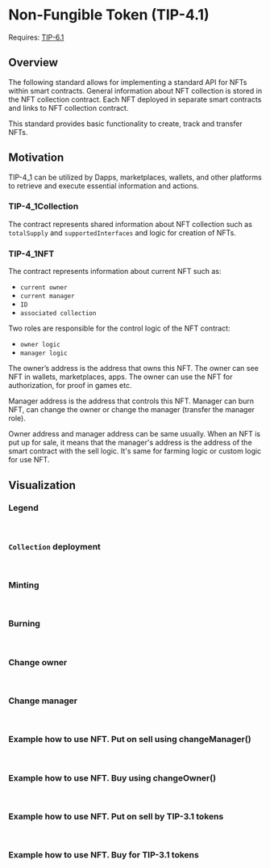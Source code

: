 # Non-Fungible Token (TIP-4.1)

Requires: [TIP-6.1](./6.md)

## Overview

The following standard allows for implementing a standard API for NFTs within smart contracts. General information about NFT collection is stored in the NFT collection contract. Each NFT deployed in separate smart contracts and links to NFT collection contract.

This standard provides basic functionality to create, track and transfer NFTs.

## Motivation

TIP-4_1 can be utilized by Dapps, marketplaces, wallets, and other platforms to retrieve and execute essential information and actions.

### TIP-4_1Collection

The contract represents shared information about NFT collection such as `totalSupply` and `supportedInterfaces` and logic for creation of NFTs.

### TIP-4_1NFT

The contract represents information about current NFT such as:

- `current owner`
- `current manager`
- `ID`
- `associated collection`

Two roles are responsible for the control logic of the NFT contract:

- `owner logic`
- `manager logic`

The owner’s address is the address that owns this NFT. The owner can see NFT in wallets, marketplaces, apps. The owner can use the NFT for authorization, for proof in games etc.

Manager address is the address that controls this NFT. Manager can burn NFT, can change the owner or change the manager (transfer the manager role).

Owner address and manager address can be same usually. When an NFT is put up for sale, it means that the manager's address is the address of the smart contract with the sell logic. It's same for farming logic or custom logic for use NFT.

## Visualization

### Legend

<br/>
<ImgContainer src= '/img/legend1.svg' width="100%" altText="deployAccountOutput"/>

### `Collection` deployment

<br/>
<ImgContainer src= '/img/collection.svg' width="100%" altText="deployAccountOutput"/>

### Minting

<br/>
<ImgContainer src= '/img/mint.svg' width="100%" altText="deployAccountOutput"/>

### Burning

<br/>
<ImgContainer src= '/img/burn.svg' width="100%" altText="deployAccountOutput"/>

### Change owner

<br/>
<ImgContainer src= '/img/changeOwner.svg' width="100%" altText="deployAccountOutput"/>

### Change manager

<br/>
<ImgContainer src= '/img/changeManager.svg' width="100%" altText="deployAccountOutput"/>

### Example how to use NFT. Put on sell using changeManager()

<br/>
<ImgContainer src= '/img/sell.svg' width="100%" altText="deployAccountOutput"/>

### Example how to use NFT. Buy using changeOwner()

<br/>
<ImgContainer src= '/img/buy.svg' width="100%" altText="deployAccountOutput"/>

### Example how to use NFT. Put on sell by TIP-3.1 tokens

<br/>
<ImgContainer src= '/img/tip3sell.svg' width="100%" altText="deployAccountOutput"/>


### Example how to use NFT. Buy for TIP-3.1 tokens

<br/>
<ImgContainer src= '/img/tip3buy.svg' width="100%" altText="deployAccountOutput"/>

<script lang="ts" >
import { defineComponent, ref, onMounted } from "vue";
import ImgContainer from "../../.vitepress/theme/components/shared/BKDImgContainer.vue"

export default defineComponent({
  name: "Diagrams",
  components :{
    ImgContainer
  },
  setup() {
    return {
    };
  },
});

</script>